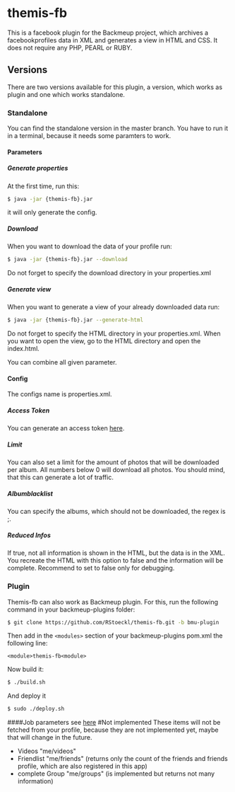 # themis-fb
This is a facebook plugin for the Backmeup project, which archives a facebookprofiles data in XML and generates a view in HTML and CSS. It does not require any PHP, PEARL or RUBY.
## Versions
There are two versions available for this plugin, a version, which works as plugin and one which works standalone.
### Standalone
You can find the standalone version in the master branch. You have to run it in a terminal, because it needs some paramters to work.
#### Parameters
##### Generate properties
At the first time, run this:
```sh
$ java -jar {themis-fb}.jar
```
it will only generate the config. 
##### Download
When you want to download the data of your profile run:
```sh
$ java -jar {themis-fb}.jar --download
```
Do not forget to specify the download directory in your properties.xml
##### Generate view
When you want to generate a view of your already downloaded data run:
```sh
$ java -jar {themis-fb}.jar --generate-html
```
Do not forget to specify the HTML directory in your properties.xml. When you want to open the view, go to the HTML directory and open the index.html.

You can combine all given parameter.
#### Config
The configs name is properties.xml.
##### Access Token
You can generate an access token [here](https://developers.facebook.com/tools/explorer).
##### Limit
You can also set a limit for the amount of photos that will be downloaded per album. All numbers below 0 will download all photos. You should mind, that this can generate a lot of traffic.
##### Albumblacklist
You can specify the albums, which should not be downloaded, the regex is ;.
##### Reduced Infos
If true, not all information is shown in the HTML, but the data is in the XML. You recreate the HTML with this option to false and the information will be complete. Recommend to set to false only for debugging.
### Plugin
Themis-fb can also work as Backmeup plugin. For this, run the following command in your backmeup-plugins folder:
```sh
$ git clone https://github.com/RStoeckl/themis-fb.git -b bmu-plugin
```
Then add in the ```<modules>``` section of your backmeup-plugins pom.xml the following line:
```
<module>themis-fb<module>
```
Now build it:
```sh
$ ./build.sh
```
And deploy it
```sh
$ sudo ./deploy.sh
```
####Job parameters
see [here](#config)
#Not implemented
These items will not be fetched from your profile, because they are not implemented yet, maybe that will change in the future.
+ Videos	"me/videos"
+ Friendlist	"me/friends"	(returns only the count of the friends and friends profile, which are also registered in this app)
+ complete Group	"me/groups"	(is implemented but returns not many information)
